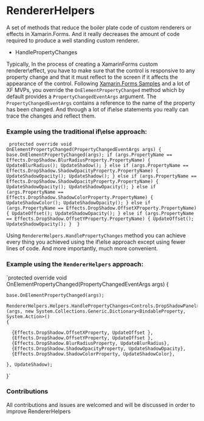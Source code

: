 # RendererHelpers
A set of methods that reduce the boiler plate code of custom renderers or effects in Xamarin.Forms.
And it really decreases the amount of code required to produce a well standing custom renderer.

* HandlePropertyChanges

Typically, In the process of creating a XamarinForms custom renderer\effect, you have to make sure that the control is responsive to any property change and that it must reflect to the screen if it affects the appearance of the control.
Following [Xamarin.Forms Samples](https://developer.xamarin.com/samples/xamarin-forms/all/) and a lot of XF MVPs, you override the `OnElementPropertyChanged` method which by default provides a `PropertyChangedEventArgs` argument. The `PropertyChangedEventArgs` contains a reference to the name of the property has been changed. And through a lot of if\else statements you really can trace the changes and reflect them. 

### Example using the traditional if\else approach:


` protected override void OnElementPropertyChanged(PropertyChangedEventArgs args)
 {
    base.OnElementPropertyChanged(args);
    if (args.PropertyName == Effects.DropShadow.BlurRadiusProperty.PropertyName)
    {
        UpdateBlurRadius();
        UpdateShadow();
    }
    else if (args.PropertyName == Effects.DropShadow.ShadowOpacityProperty.PropertyName)
    {
        UpdateShadowOpacity();
        UpdateShadow();
    }
    else if (args.PropertyName == Effects.DropShadow.ShadowOpacityProperty.PropertyName)
    {
        UpdateShadowOpacity();
        UpdateShadowOpacity();
    }
    else if (args.PropertyName == Effects.DropShadow.ShadowColorProperty.PropertyName)
    {
        UpdateShadowColor();
        UpdateShadowOpacity();
    }
    else if (args.PropertyName == Effects.DropShadow.OffsetXProperty.PropertyName)
    {
        UpdateOffset();
        UpdateShadowOpacity();
    }
    else if (args.PropertyName == Effects.DropShadow.OffsetYProperty.PropertyName)
    {
        UpdateOffset();
        UpdateShadowOpacity();
    } 
 }`
 
Using `RendererHelpers.HandlePropertyChanges` method you can achieve every thing you achieved using the if\else approach except using fewer lines of code. And more importantly, much more convenient.
 
 ### Example using the `RendererHelpers` approach:
 
 `protected override void OnElementPropertyChanged(PropertyChangedEventArgs args)
  {
  
    base.OnElementPropertyChanged(args);
    
    RendererHelpers.Helpers.HandlePropertyChanges<Controls.DropShadowPanel>(args, new System.Collections.Generic.Dictionary<BindableProperty, System.Action>()
    {
    
      {Effects.DropShadow.OffsetXProperty, UpdateOffset },
      {Effects.DropShadow.OffsetYProperty, UpdateOffset },
      {Effects.DropShadow.BlurRadiusProperty, UpdateBlurRadius},
      {Effects.DropShadow.ShadowOpacityProperty, UpdateShadowOpacity},
      {Effects.DropShadow.ShadowColorProperty, UpdateShadowColor},
      
    }, UpdateShadow); 
    
   }`
    
    
### Contributions 
All contributions and issues are welcomed and will be discussed in order to improve RendererHelpers
